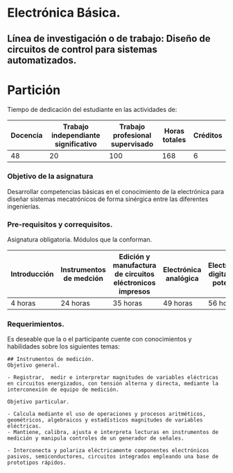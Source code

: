 # Electrónica Básica.
##     Línea de investigación o de trabajo: Diseño de circuitos de control para sistemas automatizados.


# Partición 
Tiempo de dedicación del estudiante en las actividades de: 

| Docencia| Trabajo independiante significativo|Trabajo profesional supervisado|Horas totales| Créditos |            
| --------| -----------------------------------|-------------------------------|-------------| ---------|
| 48      |                          20        |                100            |          168|         6|


###  Objetivo de la asignatura

Desarrollar competencias básicas en el conocimiento de la electrónica para diseñar sistemas mecatrónicos de forma sinérgica entre las diferentes ingenierías. 

### Pre-requisitos y correquisitos.
Asignatura obligatoria. Módulos que la conforman.

|Introducción|Instrumentos de medción|Edición y manufactura de circuitos eléctronicos impresos|Electrónica analógica|Electrónica digital y de potencia |            
| --------| -----------------------------------|-------------------------------|-------------| ---------|
| 4 horas |24 horas                            | 35 horas                      | 49 horas    |56 horas  |

### Requerimientos.
Es deseable que la o el participante cuente con conocimientos y habilidades sobre los siguientes temas:

```
## Instrumentos de medición.
Objetivo general.

- Registrar,  medir e interpretar magnitudes de variables eléctricas en circuitos energizados, con tensión alterna y directa, mediante la interconexión de equipo de medición.  

Objetivo particular.

- Calcula mediante el uso de operaciones y procesos aritméticos, geométricos, algebraicos y estadísticos magnitudes de variables eléctricas.
- Mantiene, calibra, ajusta e interpreta lecturas en instrumentos de medición y manipula controles de un generador de señales.

- Interconecta y polariza eléctricamente componentes electrónicos pasivos, semiconductores, circuitos integrados empleando una base de prototipos rápidos.

```
